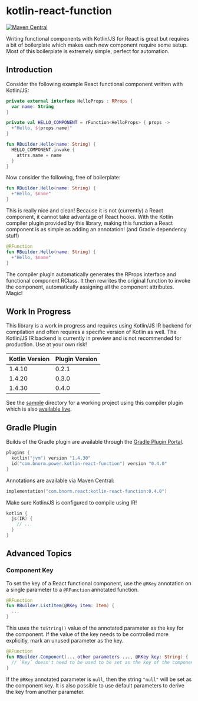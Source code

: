 # kotlin-react-function

[![Maven Central](https://maven-badges.herokuapp.com/maven-central/com.bnorm.react/kotlin-react-function/badge.svg)](https://maven-badges.herokuapp.com/maven-central/com.bnorm.react/kotlin-react-function)

Writing functional components with Kotlin/JS for React is great but requires a
bit of boilerplate which makes each new component require some setup. Most of
this boilerplate is extremely simple, perfect for automation.

## Introduction

Consider the following example React functional component written with
Kotlin/JS:

```kotlin
private external interface HelloProps : RProps {
  var name: String
}

private val HELLO_COMPONENT = rFunction<HelloProps> { props ->
  +"Hello, ${props.name}"
}

fun RBuilder.Hello(name: String) {
  HELLO_COMPONENT.invoke {
    attrs.name = name
  }
}
```

Now consider the following, free of boilerplate:

```kotlin
fun RBuilder.Hello(name: String) {
  +"Hello, $name"
}
```

This is really nice and clean! Because it is not (currently) a React component,
it cannot take advantage of React hooks. With the Kotlin compiler plugin
provided by this library, making this function a React component is as simple as
adding an annotation! (and Gradle dependency stuff)

```kotlin
@RFunction
fun RBuilder.Hello(name: String) {
  +"Hello, $name"
}
```

The compiler plugin automatically generates the RProps interface and functional
component RClass. It then rewrites the original function to invoke the
component, automatically assigning all the component attributes. Magic!

## Work In Progress

This library is a work in progress and requires using Kotlin/JS IR backend for
compilation and often requires a specific version of Kotlin as well. The
Kotlin/JS IR backend is currently in preview and is not recommended for
production. Use at your own risk!

| Kotlin Version | Plugin Version |
| -------------- | -------------- |
| 1.4.10         | 0.2.1          |
| 1.4.20         | 0.3.0          |
| 1.4.30         | 0.4.0          |

See the [sample][sample] directory for a working project using this compiler
plugin which is also
[available live](https://bnorm.github.io/kotlin-react-function/).

## Gradle Plugin

Builds of the Gradle plugin are available through the
[Gradle Plugin Portal][kotlin-react-function-gradle].

```kotlin
plugins {
  kotlin("jvm") version "1.4.30"
  id("com.bnorm.power.kotlin-react-function") version "0.4.0"
}
```

Annotations are available via Maven Central:

```kotlin
implementation("com.bnorm.react:kotlin-react-function:0.4.0")
```

Make sure Kotlin/JS is configured to compile using IR!

```kotlin
kotlin {
  js(IR) {
    // ...
  }
}
```

## Advanced Topics

### Component Key

To set the key of a React functional component, use the `@RKey` annotation on a
single parameter to a `@RFunction` annotated function.

```kotlin
@RFunction
fun RBuilder.ListItem(@RKey item: Item) {
  ...
}
```

This uses the `toString()` value of the annotated parameter as the key for the
component. If the value of the key needs to be controlled more explicitly, mark 
an unused parameter as the key.

```kotlin
@RFunction
fun RBuilder.Component(... other parameters ..., @RKey key: String) {
  // `key` doesn't need to be used to be set as the key of the component
}
```

If the `@RKey` annotated parameter is `null`, then the string `"null"` will be
set as the component key. It is also possible to use default parameters to
derive the key from another parameter.

[sample]: https://github.com/bnorm/kotlin-react-function/blob/main/sample
[kotlin-react-function-gradle]: https://plugins.gradle.org/plugin/com.bnorm.react.kotlin-react-function

